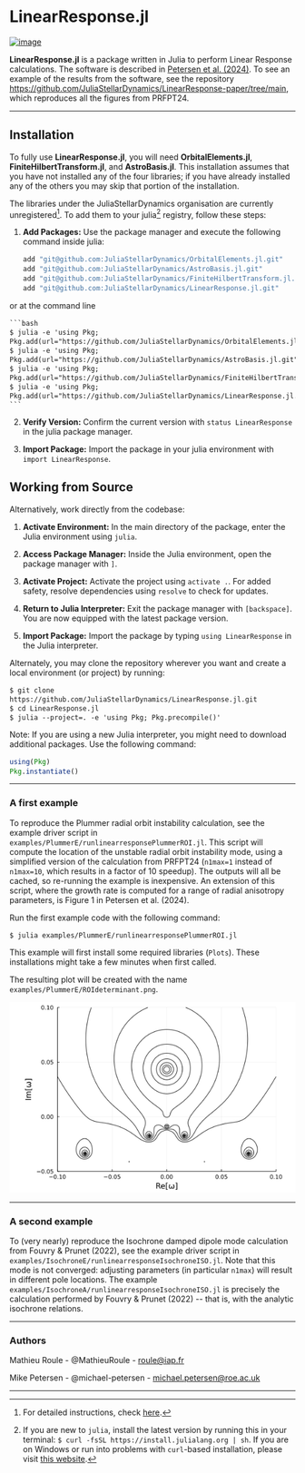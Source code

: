 
# LinearResponse.jl

[![image](https://github.com/JuliaStellarDynamics/LinearResponse.jl/actions/workflows/documentation.yml/badge.svg?branch=documentation)](https://juliastellardynamics.github.io/LinearResponse.jl/)

**LinearResponse.jl** is a package written in Julia to perform Linear Response calculations. The software is described in [Petersen et al. (2024)](https://ui.adsabs.harvard.edu/abs/2023arXiv231110630P/abstract). To see an example of the results from the software, see the repository https://github.com/JuliaStellarDynamics/LinearResponse-paper/tree/main, which reproduces all the figures from PRFPT24.



---
## Installation

To fully use **LinearResponse.jl**, you will need **OrbitalElements.jl**, **FiniteHilbertTransform.jl**, and **AstroBasis.jl**. This installation assumes that you have not installed any of the four libraries; if you have already installed any of the others you may skip that portion of the installation.

The libraries under the JuliaStellarDynamics organisation are currently unregistered[^1]. To add them to your julia[^2] registry, follow these steps:

1. **Add Packages:** Use the package manager and execute the following command inside julia:
    ```julia
    add "git@github.com:JuliaStellarDynamics/OrbitalElements.jl.git"
    add "git@github.com:JuliaStellarDynamics/AstroBasis.jl.git"
    add "git@github.com:JuliaStellarDynamics/FiniteHilbertTransform.jl.git"
    add "git@github.com:JuliaStellarDynamics/LinearResponse.jl.git"
    ```
or at the command line

    ```bash
    $ julia -e 'using Pkg; Pkg.add(url="https://github.com/JuliaStellarDynamics/OrbitalElements.jl.git")'
    $ julia -e 'using Pkg; Pkg.add(url="https://github.com/JuliaStellarDynamics/AstroBasis.jl.git")'
    $ julia -e 'using Pkg; Pkg.add(url="https://github.com/JuliaStellarDynamics/FiniteHilbertTransform.jl.git")'
    $ julia -e 'using Pkg; Pkg.add(url="https://github.com/JuliaStellarDynamics/LinearResponse.jl.git")'
    ```

2. **Verify Version:** Confirm the current version with `status LinearResponse` in the julia package manager.

3. **Import Package:** Import the package in your julia environment with `import LinearResponse`.

## Working from Source

Alternatively, work directly from the codebase:

1. **Activate Environment:** In the main directory of the package, enter the Julia environment using `julia`.

2. **Access Package Manager:** Inside the Julia environment, open the package manager with `]`.

3. **Activate Project:** Activate the project using `activate .`. For added safety, resolve dependencies using `resolve` to check for updates.

4. **Return to Julia Interpreter:** Exit the package manager with `[backspace]`. You are now equipped with the latest package version.

5. **Import Package:** Import the package by typing `using LinearResponse` in the Julia interpreter.

Alternately, you may clone the repository wherever you want and create a local environment (or project) by running:
```
$ git clone https://github.com/JuliaStellarDynamics/LinearResponse.jl.git
$ cd LinearResponse.jl
$ julia --project=. -e 'using Pkg; Pkg.precompile()'
```

Note: If you are using a new Julia interpreter, you might need to download additional packages. Use the following command:
```julia
using(Pkg)
Pkg.instantiate()
```

-----------------------------
### A first example

To reproduce the Plummer radial orbit instability calculation, see the example driver script in `examples/PlummerE/runlinearresponsePlummerROI.jl`. This script will compute the location of the unstable radial orbit instability mode, using a simplified version of the calculation from PRFPT24 (`n1max=1` instead of `n1max=10`, which results in a factor of 10 speedup). The outputs will all be cached, so re-running the example is inexpensive. An extension of this script, where the growth rate is computed for a range of radial anisotropy parameters, is Figure 1 in Petersen et al. (2024).

Run the first example code with the following command:
```
$ julia examples/PlummerE/runlinearresponsePlummerROI.jl
```

This example will first install some required libraries (`Plots`). These installations might take a few minutes when first called.

The resulting plot will be created with the name `examples/PlummerE/ROIdeterminant.png`.

![`Plummer ROI demonstration`](examples/PlummerE/ROIdeterminant.png)

-----------------------------
### A second example

To (very nearly) reproduce the Isochrone damped dipole mode calculation from Fouvry & Prunet (2022), see the example driver script in `examples/IsochroneE/runlinearresponseIsochroneISO.jl`. Note that this mode is not converged: adjusting parameters (in particular `n1max`) will result in different pole locations. The example `examples/IsochroneA/runlinearresponseIsochroneISO.jl` is precisely the calculation performed by Fouvry & Prunet (2022) -- that is, with the analytic isochrone relations.

----------------------------

### Authors

Mathieu Roule - @MathieuRoule - roule@iap.fr

Mike Petersen -  @michael-petersen - michael.petersen@roe.ac.uk

----------------------------

[^1]: For detailed instructions, check [here](https://pkgdocs.julialang.org/v1/managing-packages/#Adding-unregistered-packages).

[^2]:If you are new to `julia`, install the latest version by running this in your terminal: `$ curl -fsSL https://install.julialang.org | sh`. If you are on Windows or run into problems with `curl`-based installation, please visit [this website](https://julialang.org/downloads/).

